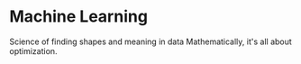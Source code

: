 # Machine Learning
Science of finding shapes and meaning in data
Mathematically, it's all about optimization.
